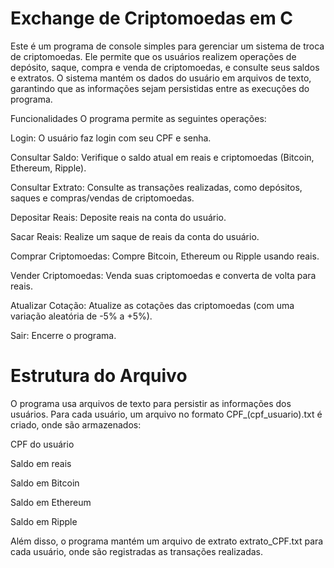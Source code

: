 # Exchange de Criptomoedas em C
Este é um programa de console simples para gerenciar um sistema de troca de criptomoedas. Ele permite que os usuários realizem operações de depósito, saque, compra e venda de criptomoedas, e consulte seus saldos e extratos. O sistema mantém os dados do usuário em arquivos de texto, garantindo que as informações sejam persistidas entre as execuções do programa.

Funcionalidades
O programa permite as seguintes operações:

Login: O usuário faz login com seu CPF e senha.

Consultar Saldo: Verifique o saldo atual em reais e criptomoedas (Bitcoin, Ethereum, Ripple).

Consultar Extrato: Consulte as transações realizadas, como depósitos, saques e compras/vendas de criptomoedas.

Depositar Reais: Deposite reais na conta do usuário.

Sacar Reais: Realize um saque de reais da conta do usuário.

Comprar Criptomoedas: Compre Bitcoin, Ethereum ou Ripple usando reais.

Vender Criptomoedas: Venda suas criptomoedas e converta de volta para reais.

Atualizar Cotação: Atualize as cotações das criptomoedas (com uma variação aleatória de -5% a +5%).

Sair: Encerre o programa.

# Estrutura do Arquivo
O programa usa arquivos de texto para persistir as informações dos usuários. Para cada usuário, um arquivo no formato CPF_(cpf_usuario).txt é criado, onde são armazenados:

CPF do usuário

Saldo em reais

Saldo em Bitcoin

Saldo em Ethereum

Saldo em Ripple

Além disso, o programa mantém um arquivo de extrato extrato_CPF.txt para cada usuário, onde são registradas as transações realizadas.
